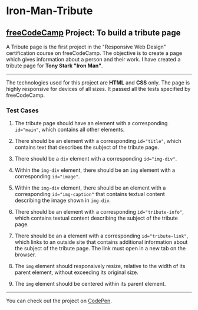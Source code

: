 # Iron-Man-Tribute
## [freeCodeCamp](https://www.freecodecamp.org) Project: To build a tribute page

A Tribute page is the first project in the "Responsive Web Design" certification course on freeCodeCamp. The objective is to create a page which gives information about a person and their work.
I have created a tribute page for **Tony Stark "Iron Man"**.

---

The technologies used for this project are **HTML** and **CSS** only. The page is highly responsive for devices of all sizes.
It passed all the tests specified by freeCodeCamp.

### Test Cases

1. The tribute page should have an element with a corresponding `id="main"`, which contains all other elements.

2. There should be an element with a corresponding `id="title"`, which contains text that describes the subject of the tribute page.

3. There should be a `div` element with a corresponding `id="img-div"`.

4. Within the `img-div` element, there should be an `img` element with a corresponding `id="image"`.

5. Within the `img-div` element, there should be an element with a corresponding `id="img-caption"` that contains textual content describing the image shown in `img-div`.

6. There should be an element with a corresponding `id="tribute-info"`, which contains textual content describing the subject of the tribute page.

7. There should be an a element with a corresponding `id="tribute-link"`, which links to an outside site that contains additional information about the subject of the tribute page. The link must open in a new tab on the browser.

8. The `img` element should responsively resize, relative to the width of its parent element, without exceeding its original size.

9. The `img` element should be centered within its parent element.

---

You can check out the project on [CodePen](https://codepen.io/Sushrut_Thakur/full/dyOpRKd).
